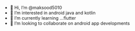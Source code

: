 - 👋 Hi, I’m @maksood5010
- 👀 I’m interested in android java and kotlin
- 🌱 I’m currently learning ...flutter
- 💞️ I’m looking to collaborate on android app developments

<!---
maksood5010/maksood5010 is a ✨ special ✨ repository because its `README.md` (this file) appears on your GitHub profile.
You can click the Preview link to take a look at your changes.
--->
